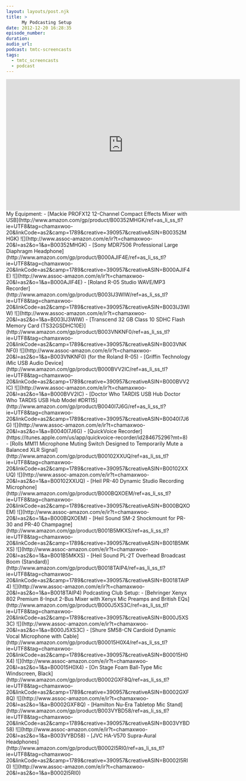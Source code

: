 ```yaml
---
layout: layouts/post.njk
title: >
      My Podcasting Setup
date: 2012-12-20 16:28:35
episode_number: 
duration: 
audio_url: 
podcast: tmtc-screencasts
tags: 
  - tmtc_screencasts
  - podcast
---
```


<iframe width="640" height="360" src="http://www.youtube.com/embed/ykF77Rro6qQ" frameborder="0" allowfullscreen></iframe>My Equipment:
- [Mackie PROFX12 12-Channel Compact Effects Mixer with USB](http://www.amazon.com/gp/product/B00352MHGK/ref=as_li_ss_tl?ie=UTF8&tag=chamaxwoo-20&linkCode=as2&camp=1789&creative=390957&creativeASIN=B00352MHGK) ![](http://www.assoc-amazon.com/e/ir?t=chamaxwoo-20&l=as2&o=1&a=B00352MHGK)
- [Sony MDR7506 Professional Large Diaphragm Headphone](http://www.amazon.com/gp/product/B000AJIF4E/ref=as_li_ss_tl?ie=UTF8&tag=chamaxwoo-20&linkCode=as2&camp=1789&creative=390957&creativeASIN=B000AJIF4E) ![](http://www.assoc-amazon.com/e/ir?t=chamaxwoo-20&l=as2&o=1&a=B000AJIF4E)
- [Roland R-05 Studio WAVE/MP3 Recorder](http://www.amazon.com/gp/product/B003IJ3WIW/ref=as_li_ss_tl?ie=UTF8&tag=chamaxwoo-20&linkCode=as2&camp=1789&creative=390957&creativeASIN=B003IJ3WIW) ![](http://www.assoc-amazon.com/e/ir?t=chamaxwoo-20&l=as2&o=1&a=B003IJ3WIW)
- [Transcend 32 GB Class 10 SDHC Flash Memory Card (TS32GSDHC10E)](http://www.amazon.com/gp/product/B003VNKNF0/ref=as_li_ss_tl?ie=UTF8&tag=chamaxwoo-20&linkCode=as2&camp=1789&creative=390957&creativeASIN=B003VNKNF0) ![](http://www.assoc-amazon.com/e/ir?t=chamaxwoo-20&l=as2&o=1&a=B003VNKNF0) (for the Roland R-05)
- [Griffin Technology iMic USB Audio Device](http://www.amazon.com/gp/product/B000BVV2IC/ref=as_li_ss_tl?ie=UTF8&tag=chamaxwoo-20&linkCode=as2&camp=1789&creative=390957&creativeASIN=B000BVV2IC) ![](http://www.assoc-amazon.com/e/ir?t=chamaxwoo-20&l=as2&o=1&a=B000BVV2IC)
- [Doctor Who TARDIS USB Hub Doctor Who TARDIS USB Hub Model #DR115](http://www.amazon.com/gp/product/B0040I7J6G/ref=as_li_ss_tl?ie=UTF8&tag=chamaxwoo-20&linkCode=as2&camp=1789&creative=390957&creativeASIN=B0040I7J6G) ![](http://www.assoc-amazon.com/e/ir?t=chamaxwoo-20&l=as2&o=1&a=B0040I7J6G)
- [QuickVoice Recorder](https://itunes.apple.com/us/app/quickvoice-recorder/id284675296?mt=8)
- [Rolls MM11 Microphone Muting Switch Designed to Temporarily Mute a Balanced XLR Signal](http://www.amazon.com/gp/product/B00102XXUQ/ref=as_li_ss_tl?ie=UTF8&tag=chamaxwoo-20&linkCode=as2&camp=1789&creative=390957&creativeASIN=B00102XXUQ) ![](http://www.assoc-amazon.com/e/ir?t=chamaxwoo-20&l=as2&o=1&a=B00102XXUQ)
- [Heil PR-40 Dynamic Studio Recording Microphone](http://www.amazon.com/gp/product/B000BQXOEM/ref=as_li_ss_tl?ie=UTF8&tag=chamaxwoo-20&linkCode=as2&camp=1789&creative=390957&creativeASIN=B000BQXOEM) ![](http://www.assoc-amazon.com/e/ir?t=chamaxwoo-20&l=as2&o=1&a=B000BQXOEM)
- [Heil Sound SM-2 Shockmount for PR-30 and PR-40 Champagne](http://www.amazon.com/gp/product/B001B5MKXS/ref=as_li_ss_tl?ie=UTF8&tag=chamaxwoo-20&linkCode=as2&camp=1789&creative=390957&creativeASIN=B001B5MKXS) ![](http://www.assoc-amazon.com/e/ir?t=chamaxwoo-20&l=as2&o=1&a=B001B5MKXS)
- [Heil Sound PL-2T Overhead Broadcast Boom (Standard)](http://www.amazon.com/gp/product/B0018TAIP4/ref=as_li_ss_tl?ie=UTF8&tag=chamaxwoo-20&linkCode=as2&camp=1789&creative=390957&creativeASIN=B0018TAIP4) ![](http://www.assoc-amazon.com/e/ir?t=chamaxwoo-20&l=as2&o=1&a=B0018TAIP4)
Podcasting Club Setup:
- [Behringer Xenyx 802 Premium 8-Input 2-Bus Mixer with Xenyx Mic Preamps and British EQs](http://www.amazon.com/gp/product/B000J5XS3C/ref=as_li_ss_tl?ie=UTF8&tag=chamaxwoo-20&linkCode=as2&camp=1789&creative=390957&creativeASIN=B000J5XS3C) ![](http://www.assoc-amazon.com/e/ir?t=chamaxwoo-20&l=as2&o=1&a=B000J5XS3C)
- [Shure SM58-CN Cardioid Dynamic Vocal Microphone with Cable](http://www.amazon.com/gp/product/B00015H0X4/ref=as_li_ss_tl?ie=UTF8&tag=chamaxwoo-20&linkCode=as2&camp=1789&creative=390957&creativeASIN=B00015H0X4) ![](http://www.assoc-amazon.com/e/ir?t=chamaxwoo-20&l=as2&o=1&a=B00015H0X4)
- [On Stage Foam Ball-Type Mic Windscreen, Black](http://www.amazon.com/gp/product/B0002GXF8Q/ref=as_li_ss_tl?ie=UTF8&tag=chamaxwoo-20&linkCode=as2&camp=1789&creative=390957&creativeASIN=B0002GXF8Q) ![](http://www.assoc-amazon.com/e/ir?t=chamaxwoo-20&l=as2&o=1&a=B0002GXF8Q)
- [Hamilton Nu-Era Tabletop Mic Stand](http://www.amazon.com/gp/product/B003VYBD58/ref=as_li_ss_tl?ie=UTF8&tag=chamaxwoo-20&linkCode=as2&camp=1789&creative=390957&creativeASIN=B003VYBD58) ![](http://www.assoc-amazon.com/e/ir?t=chamaxwoo-20&l=as2&o=1&a=B003VYBD58)
- [JVC HA-V570 Supra-Aural Headphones](http://www.amazon.com/gp/product/B0002I5RI0/ref=as_li_ss_tl?ie=UTF8&tag=chamaxwoo-20&linkCode=as2&camp=1789&creative=390957&creativeASIN=B0002I5RI0) ![](http://www.assoc-amazon.com/e/ir?t=chamaxwoo-20&l=as2&o=1&a=B0002I5RI0)

